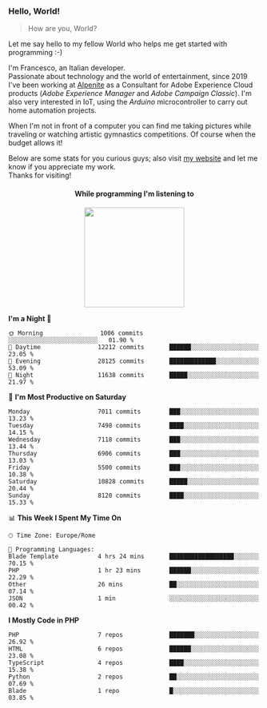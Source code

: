 ### Hello, World!

> How are you, World?

Let me say hello to my fellow World who helps me get started with programming :-)

I'm Francesco, an Italian developer.  
Passionate about technology and the world of entertainment, since 2019 I've been working at [Alpenite](https://www.alpenite.com) as a Consultant for Adobe Experience Cloud products (*Adobe Experience Manager* and *Adobe Campaign Classic*). I'm also very interested in IoT, using the *Arduino* microcontroller to carry out home automation projects.

When I'm not in front of a computer you can find me taking pictures while traveling or watching artistic gymnastics competitions. Of course when the budget allows it!

Below are some stats for you curious guys; also visit [my website](https://www.francescorega.eu) and let me know if you appreciate my work.  
Thanks for visiting!

<div align="center">
  <h4>While programming I'm listening to</h4>
  <a href="https://apps.francescorega.eu/now-playing/11147232609" target="_blank"><img src="https://apps.francescorega.eu/now-playing/11147232609" width="200"></a>
</div>

<!--START_SECTION:waka-->
**I'm a Night 🦉** 

```text
🌞 Morning                1006 commits        ░░░░░░░░░░░░░░░░░░░░░░░░░   01.90 % 
🌆 Daytime                12212 commits       ██████░░░░░░░░░░░░░░░░░░░   23.05 % 
🌃 Evening                28125 commits       █████████████░░░░░░░░░░░░   53.09 % 
🌙 Night                  11638 commits       █████░░░░░░░░░░░░░░░░░░░░   21.97 % 
```
📅 **I'm Most Productive on Saturday** 

```text
Monday                   7011 commits        ███░░░░░░░░░░░░░░░░░░░░░░   13.23 % 
Tuesday                  7498 commits        ████░░░░░░░░░░░░░░░░░░░░░   14.15 % 
Wednesday                7118 commits        ███░░░░░░░░░░░░░░░░░░░░░░   13.44 % 
Thursday                 6906 commits        ███░░░░░░░░░░░░░░░░░░░░░░   13.03 % 
Friday                   5500 commits        ███░░░░░░░░░░░░░░░░░░░░░░   10.38 % 
Saturday                 10828 commits       █████░░░░░░░░░░░░░░░░░░░░   20.44 % 
Sunday                   8120 commits        ████░░░░░░░░░░░░░░░░░░░░░   15.33 % 
```


📊 **This Week I Spent My Time On** 

```text
🕑︎ Time Zone: Europe/Rome

💬 Programming Languages: 
Blade Template           4 hrs 24 mins       ██████████████████░░░░░░░   70.15 % 
PHP                      1 hr 23 mins        ██████░░░░░░░░░░░░░░░░░░░   22.29 % 
Other                    26 mins             ██░░░░░░░░░░░░░░░░░░░░░░░   07.14 % 
JSON                     1 min               ░░░░░░░░░░░░░░░░░░░░░░░░░   00.42 % 
```

**I Mostly Code in PHP** 

```text
PHP                      7 repos             ███████░░░░░░░░░░░░░░░░░░   26.92 % 
HTML                     6 repos             ██████░░░░░░░░░░░░░░░░░░░   23.08 % 
TypeScript               4 repos             ████░░░░░░░░░░░░░░░░░░░░░   15.38 % 
Python                   2 repos             ██░░░░░░░░░░░░░░░░░░░░░░░   07.69 % 
Blade                    1 repo              █░░░░░░░░░░░░░░░░░░░░░░░░   03.85 % 
```




<!--END_SECTION:waka-->
